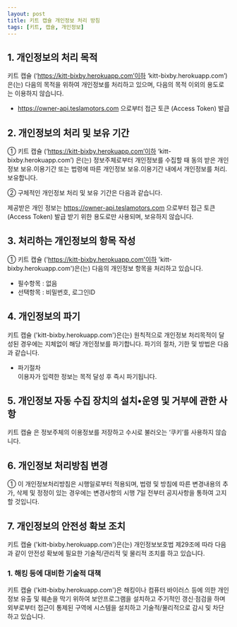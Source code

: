 ```yaml
---
layout: post
title: 키트 캡슐 개인정보 처리 방침
tags: [키트, 캡슐, 개인정보]
---
```

## 1. 개인정보의 처리 목적

키트 캡슐 (‘https://kitt-bixby.herokuapp.com’이하 ‘kitt-bixby.herokuapp.com’) 은(는) 다음의 목적을 위하여 개인정보를 처리하고 있으며, 다음의 목적 이외의 용도로는 이용하지 않습니다.

- https://owner-api.teslamotors.com 으로부터 접근 토큰 (Access Token) 발급

## 2. 개인정보의 처리 및 보유 기간

① 키트 캡슐 (‘https://kitt-bixby.herokuapp.com’이하 ‘kitt-bixby.herokuapp.com’) 은(는) 정보주체로부터 개인정보를 수집할 때 동의 받은 개인정보 보유․이용기간 또는 법령에 따른 개인정보 보유․이용기간 내에서 개인정보를 처리․보유합니다.

② 구체적인 개인정보 처리 및 보유 기간은 다음과 같습니다.

제공받은 개인 정보는 https://owner-api.teslamotors.com 으로부터 접근 토큰 (Access Token) 발급 받기 위한 용도로만 사용되며, 보유하지 않습니다. 

## 3. 처리하는 개인정보의 항목 작성

① 키트 캡슐 ('https://kitt-bixby.herokuapp.com'이하 'kitt-bixby.herokuapp.com')은(는) 다음의 개인정보 항목을 처리하고 있습니다.

- 필수항목 : 없음
- 선택항목 : 비밀번호, 로그인ID

## 4. 개인정보의 파기

키트 캡슐 ('kitt-bixby.herokuapp.com')은(는) 원칙적으로 개인정보 처리목적이 달성된 경우에는 지체없이 해당 개인정보를 파기합니다. 파기의 절차, 기한 및 방법은 다음과 같습니다.

- 파기절차<br>이용자가 입력한 정보는 목적 달성 후 즉시 파기됩니다.

## 5. 개인정보 자동 수집 장치의 설치•운영 및 거부에 관한 사항

키트 캡슐 은 정보주체의 이용정보를 저장하고 수시로 불러오는 ‘쿠키’를 사용하지 않습니다.

## 6. 개인정보 처리방침 변경

① 이 개인정보처리방침은 시행일로부터 적용되며, 법령 및 방침에 따른 변경내용의 추가, 삭제 및 정정이 있는 경우에는 변경사항의 시행 7일 전부터 공지사항을 통하여 고지할 것입니다.

## 7. 개인정보의 안전성 확보 조치

키트 캡슐 ('kitt-bixby.herokuapp.com')은(는) 개인정보보호법 제29조에 따라 다음과 같이 안전성 확보에 필요한 기술적/관리적 및 물리적 조치를 하고 있습니다.

### 1. 해킹 등에 대비한 기술적 대책

키트 캡슐 ('kitt-bixby.herokuapp.com')은 해킹이나 컴퓨터 바이러스 등에 의한 개인정보 유출 및 훼손을 막기 위하여 보안프로그램을 설치하고 주기적인 갱신·점검을 하며 외부로부터 접근이 통제된 구역에 시스템을 설치하고 기술적/물리적으로 감시 및 차단하고 있습니다.
